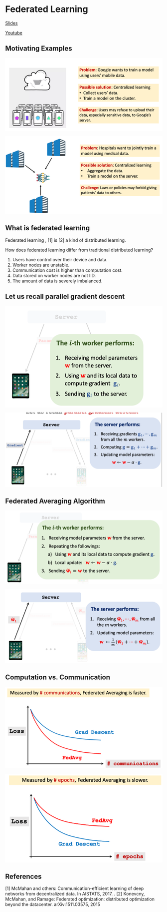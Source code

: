 # Federated Learning

[Slides](https://github.com/wangshusen/DeepLearning/blob/master/Slides/14_Parallel_4.pdf)

[Youtube](https://www.youtube.com/watch?v=STxtRucv_zo)

## Motivating Examples

![federated_learning_1](../.gitbook/assets/federated_learning_1.png)

![federated_learning_2](../.gitbook/assets/federated_learning_2.png)

## What is federated learning

Federated learning , [1] is [2] a kind of distributed learning.

How does federated learning differ from traditional distributed learning?

1. Users have control over their device and data.
2. Worker nodes are unstable.
3. Communication cost is higher than computation cost.
4. Data stored on worker nodes are not IID.
5. The amount of data is severely imbalanced.

## Let us recall parallel gradient descent

![federated_learning_3](../.gitbook/assets/federated_learning_3.png)

![federated_learning_4](../.gitbook/assets/federated_learning_4.png)

## Federated Averaging Algorithm

![federated_learning_5](../.gitbook/assets/federated_learning_5.png)

![federated_learning_6](../.gitbook/assets/federated_learning_6.png)

## Computation vs. Communication

![federated_learning_7](../.gitbook/assets/federated_learning_7.png)

![federated_learning_8](../.gitbook/assets/federated_learning_8.png)

## References

[1] McMahan and others: Communication-efficient learning of deep networks from decentralized data. In AISTATS, 2017. . [2] Konevcny, McMahan, and Ramage: Federated optimization: distributed optimization beyond the datacenter. arXiv:1511.03575, 2015
